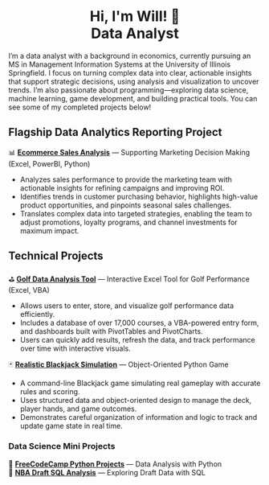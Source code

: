 <h1 align="center">Hi, I'm Will! 👋<br/>Data Analyst</h1>

I’m a data analyst with a background in economics, currently pursuing an MS in Management Information Systems at the University of Illinois Springfield. I focus on turning complex data into clear, actionable insights that support strategic decisions, using analysis and visualization to uncover trends. I’m also passionate about programming—exploring data science, machine learning, game development, and building practical tools. You can see some of my completed projects below!

## Flagship Data Analytics Reporting Project
📊 [**Ecommerce Sales Analysis**](https://github.com/WillPepperr/eccomerce-sales-analysis) — Supporting Marketing Decision Making (Excel, PowerBI, Python)

- Analyzes sales performance to provide the marketing team with actionable insights for refining campaigns and improving ROI.  
- Identifies trends in customer purchasing behavior, highlights high-value product opportunities, and pinpoints seasonal sales challenges.  
- Translates complex data into targeted strategies, enabling the team to adjust promotions, loyalty programs, and channel investments for maximum impact.

## Technical Projects
⛳ [**Golf Data Analysis Tool**](https://github.com/WillPepperr/data-analysis-tool-for-golfers) — Interactive Excel Tool for Golf Performance (Excel, VBA)

- Allows users to enter, store, and visualize golf performance data efficiently.  
- Includes a database of over 17,000 courses, a VBA-powered entry form, and dashboards built with PivotTables and PivotCharts.  
- Users can quickly add results, refresh the data, and track performance over time with interactive visuals.

🃏 [**Realistic Blackjack Simulation**](https://github.com/WillPepperr/python-blackjack) — Object-Oriented Python Game

- A command-line Blackjack game simulating real gameplay with accurate rules and scoring.  
- Uses structured data and object-oriented design to manage the deck, player hands, and game outcomes.  
- Demonstrates careful organization of information and logic to track and update game state in real time.

### Data Science Mini Projects
🐍 [**FreeCodeCamp Python Projects**](https://github.com/WillPepperr/Free_Code_Camp_Python_Data_Analysis_Projects) — Data Analysis with Python  
🏀 [**NBA Draft SQL Analysis**](https://github.com/WillPepperr/NBA_SQL) — Exploring Draft Data with SQL
  
